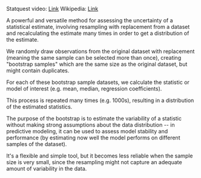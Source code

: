 Statquest video: [Link](https://www.youtube.com/watch?app=desktop&v=Xz0x-8-cgaQ)
Wikipedia: [Link](https://en.wikipedia.org/wiki/Bootstrapping_(statistics))

A powerful and versatile method for assessing the uncertainty of a statistical estimate, involving resampling with replacement from a dataset and recalculating the estimate many times in order to get a distribution of the estimate.

We randomly draw observations from the original dataset with replacement (meaning the same sample can be selected more than once), creating "bootstrap samples" which are the same size as the original dataset, but might contain duplicates.

For each of these bootstrap sample datasets, we calculate the statistic or model of interest (e.g. mean, median, regression coefficients). 

This process is repeated many times (e.g. 1000s), resulting in a distribution of the estimated statistics.

The purpose of the bootstrap is to estimate the variability of a statistic without making strong assumptions about the data distribution -- in predictive modeling, it can be used to assess model stability and performance (by estimating now well the model performs on different samples of the dataset).

It's a flexible and simple tool, but it becomes less reliable when the sample size is very small, since the resampling might not capture an adequate amount of variability in the data.